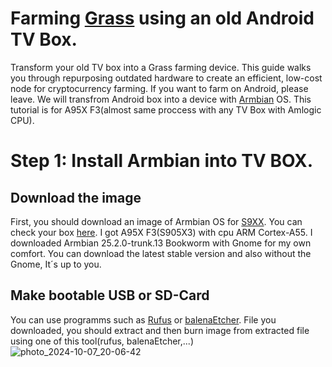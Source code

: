 # Farming [Grass](https://app.getgrass.io/register/?referralCode=sD8cUjUDV1uXTZO) using an old Android TV Box.
Transform your old TV box into a Grass farming device. This guide walks you through repurposing outdated hardware to create an efficient, low-cost node for cryptocurrency farming. If you want to farm on Android, please leave. We will transfrom Android box into a device with [Armbian](https://www.armbian.com/) OS. This tutorial is for A95X F3(almost same proccess with any TV Box with Amlogic CPU).
# Step 1: Install Armbian into TV BOX.
## Download the image
First, you should download an image of Armbian OS for [S9XX](https://www.armbian.com/amlogic-s9xx-tv-box/). You can check your box [here](https://github.com/devmfc/debian-on-amlogic/blob/main/README.md). I got A95X F3(S905X3) with cpu ARM Cortex-A55. I downloaded Armbian 25.2.0-trunk.13 Bookworm with Gnome for my own comfort. You can download the latest stable version and also without the Gnome, It´s up to you.
## Make bootable USB or SD-Card
You can use programms such as [Rufus](https://rufus.ie/sk/) or [balenaEtcher](https://etcher.balena.io/). File you downloaded, you should extract and then burn image from extracted file using one of this tool(rufus, balenaEtcher,...)
![photo_2024-10-07_20-06-42](https://github.com/user-attachments/assets/3f895645-a1f8-4878-a14e-cbb5d1b83091)
